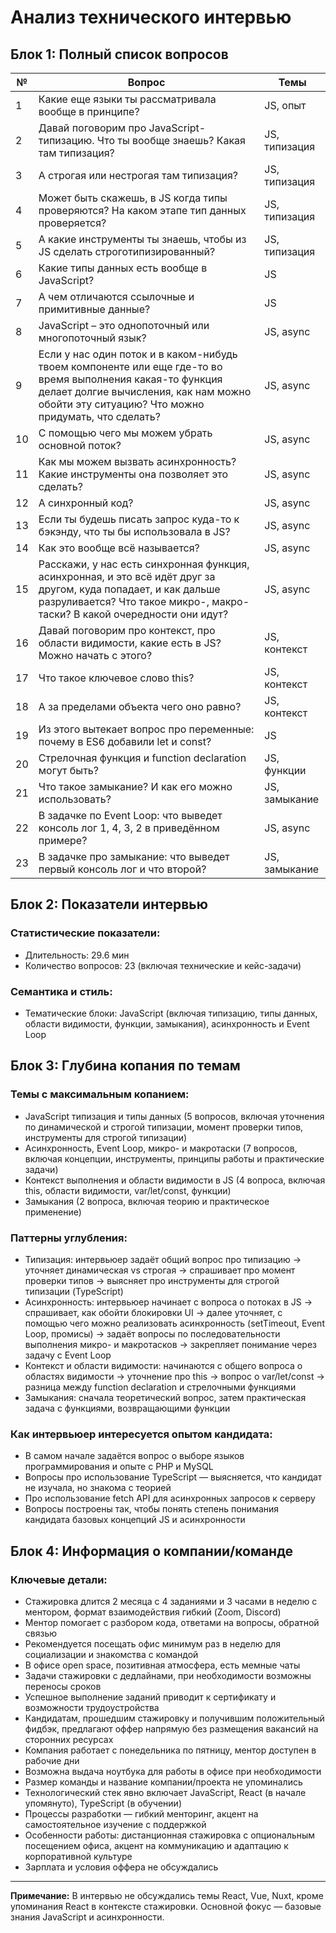 # Анализ технического интервью

## Блок 1: Полный список вопросов

| №  | Вопрос                                                                                      | Темы         |
|----|---------------------------------------------------------------------------------------------|--------------|
| 1  | Какие еще языки ты рассматривала вообще в принципе?                                        | JS, опыт     |
| 2  | Давай поговорим про JavaScript-типизацию. Что ты вообще знаешь? Какая там типизация?       | JS, типизация|
| 3  | А строгая или нестрогая там типизация?                                                     | JS, типизация|
| 4  | Может быть скажешь, в JS когда типы проверяются? На каком этапе тип данных проверяется?     | JS, типизация|
| 5  | А какие инструменты ты знаешь, чтобы из JS сделать строготипизированный?                    | JS, типизация|
| 6  | Какие типы данных есть вообще в JavaScript?                                                | JS           |
| 7  | А чем отличаются ссылочные и примитивные данные?                                          | JS           |
| 8  | JavaScript – это однопоточный или многопоточный язык?                                     | JS, async    |
| 9  | Если у нас один поток и в каком-нибудь твоем компоненте или еще где-то во время выполнения какая-то функция делает долгие вычисления, как нам можно обойти эту ситуацию? Что можно придумать, что сделать? | JS, async    |
| 10 | С помощью чего мы можем убрать основной поток?                                            | JS, async    |
| 11 | Как мы можем вызвать асинхронность? Какие инструменты она позволяет это сделать?           | JS, async    |
| 12 | А синхронный код?                                                                        | JS, async    |
| 13 | Если ты будешь писать запрос куда-то к бэкэнду, что ты бы использовала в JS?              | JS, async    |
| 14 | Как это вообще всё называется?                                                           | JS, async    |
| 15 | Расскажи, у нас есть синхронная функция, асинхронная, и это всё идёт друг за другом, куда попадает, и как дальше разруливается? Что такое микро-, макро-таски? В какой очередности они идут? | JS, async    |
| 16 | Давай поговорим про контекст, про области видимости, какие есть в JS? Можно начать с этого? | JS, контекст |
| 17 | Что такое ключевое слово this?                                                           | JS, контекст |
| 18 | А за пределами объекта чего оно равно?                                                    | JS, контекст |
| 19 | Из этого вытекает вопрос про переменные: почему в ES6 добавили let и const?                | JS           |
| 20 | Стрелочная функция и function declaration могут быть?                                     | JS, функции  |
| 21 | Что такое замыкание? И как его можно использовать?                                        | JS, замыкание|
| 22 | В задачке по Event Loop: что выведет консоль лог 1, 4, 3, 2 в приведённом примере?         | JS, async    |
| 23 | В задачке про замыкание: что выведет первый консоль лог и что второй?                      | JS, замыкание|

## Блок 2: Показатели интервью

### Статистические показатели:
- Длительность: 29.6 мин
- Количество вопросов: 23 (включая технические и кейс-задачи)

### Семантика и стиль:
- Тематические блоки: JavaScript (включая типизацию, типы данных, области видимости, функции, замыкания), асинхронность и Event Loop

## Блок 3: Глубина копания по темам

### Темы с максимальным копанием:
- JavaScript типизация и типы данных (5 вопросов, включая уточнения по динамической и строгой типизации, момент проверки типов, инструменты для строгой типизации)
- Асинхронность, Event Loop, микро- и макротаски (7 вопросов, включая концепции, инструменты, принципы работы и практические задачи)
- Контекст выполнения и области видимости в JS (4 вопроса, включая this, области видимости, var/let/const, функции)
- Замыкания (2 вопроса, включая теорию и практическое применение)

### Паттерны углубления:
- Типизация: интервьюер задаёт общий вопрос про типизацию → уточняет динамическая vs строгая → спрашивает про момент проверки типов → выясняет про инструменты для строгой типизации (TypeScript)
- Асинхронность: интервьюер начинает с вопроса о потоках в JS → спрашивает, как обойти блокировки UI → далее уточняет, с помощью чего можно реализовать асинхронность (setTimeout, Event Loop, промисы) → задаёт вопросы по последовательности выполнения микро- и макротасков → закрепляет понимание через задачу с Event Loop
- Контекст и области видимости: начинаются с общего вопроса о областях видимости → уточнение про this → вопрос о var/let/const → разница между function declaration и стрелочными функциями
- Замыкания: сначала теоретический вопрос, затем практическая задача с функциями, возвращающими функции

### Как интервьюер интересуется опытом кандидата:
- В самом начале задаётся вопрос о выборе языков программирования и опыте с PHP и MySQL
- Вопросы про использование TypeScript — выясняется, что кандидат не изучала, но знакома с теорией
- Про использование fetch API для асинхронных запросов к серверу
- Вопросы построены так, чтобы понять степень понимания кандидата базовых концепций JS и асинхронности

## Блок 4: Информация о компании/команде

### Ключевые детали:
- Стажировка длится 2 месяца с 4 заданиями и 3 часами в неделю с ментором, формат взаимодействия гибкий (Zoom, Discord)
- Ментор помогает с разбором кода, ответами на вопросы, обратной связью
- Рекомендуется посещать офис минимум раз в неделю для социализации и знакомства с командой
- В офисе open space, позитивная атмосфера, есть мемные чаты
- Задачи стажировки с дедлайнами, при необходимости возможны переносы сроков
- Успешное выполнение заданий приводит к сертификату и возможности трудоустройства
- Кандидатам, прошедшим стажировку и получившим положительный фидбэк, предлагают оффер напрямую без размещения вакансий на сторонних ресурсах
- Компания работает с понедельника по пятницу, ментор доступен в рабочие дни
- Возможна выдача ноутбука для работы в офисе при необходимости
- Размер команды и название компании/проекта не упоминались
- Технологический стек явно включает JavaScript, React (в начале упомянуто), TypeScript (в обучении)
- Процессы разработки — гибкий менторинг, акцент на самостоятельное изучение с поддержкой
- Особенности работы: дистанционная стажировка с опциональным посещением офиса, акцент на коммуникацию и адаптацию к корпоративной культуре
- Зарплата и условия оффера не обсуждались

---

**Примечание:** В интервью не обсуждались темы React, Vue, Nuxt, кроме упоминания React в контексте стажировки. Основной фокус — базовые знания JavaScript и асинхронности.